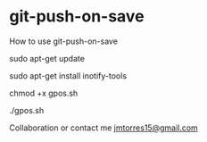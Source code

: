 # git-push-on-save

How to use git-push-on-save

sudo apt-get update

sudo apt-get install inotify-tools

chmod +x gpos.sh

./gpos.sh

Collaboration or  contact me jmtorres15@gmail.com 
